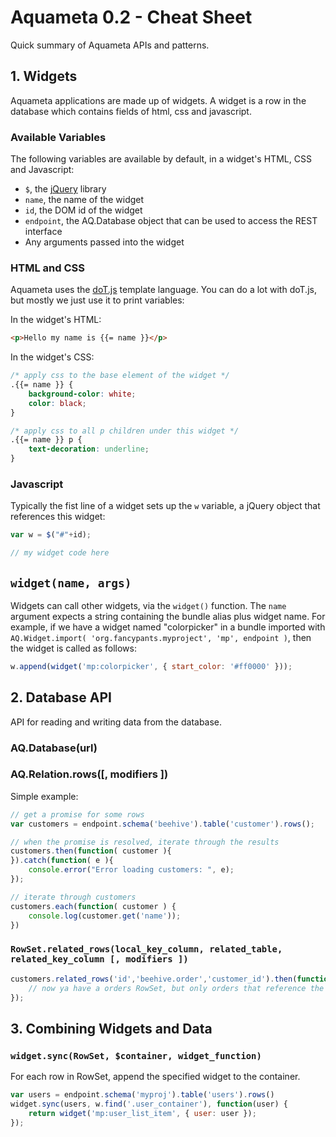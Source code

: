 # Aquameta 0.2 - Cheat Sheet

Quick summary of Aquameta APIs and patterns.

## 1. Widgets
Aquameta applications are made up of widgets.  A widget is a row in the database which contains fields of html, css and javascript.

### Available Variables
The following variables are available by default, in a widget's HTML, CSS and Javascript:

- `$`, the [jQuery](http://jquery.com/) library
- `name`, the name of the widget
- `id`, the DOM id of the widget
- `endpoint`, the AQ.Database object that can be used to access the REST interface
- Any arguments passed into the widget

### HTML and CSS
Aquameta uses the [doT.js](http://olado.github.io/doT/index.html) template language.  You can do a lot with doT.js, but mostly we just use it to print variables:

In the widget's HTML:
```html
<p>Hello my name is {{= name }}</p>
```

In the widget's CSS:
```css
/* apply css to the base element of the widget */
.{{= name }} {
    background-color: white;
    color: black;
}

/* apply css to all p children under this widget */
.{{= name }} p {
    text-decoration: underline;
}
```

### Javascript
Typically the fist line of a widget sets up the `w` variable, a jQuery object that references this widget:

```javascript
var w = $("#"+id);

// my widget code here
```

## `widget(name, args)`
Widgets can call other widgets, via the `widget()` function.  The `name` argument expects a string containing the bundle alias plus widget name.  For example, if we have a widget named "colorpicker" in a bundle imported with `AQ.Widget.import( 'org.fancypants.myproject', 'mp', endpoint )`, then the widget is called as follows:

```javascript
w.append(widget('mp:colorpicker', { start_color: '#ff0000' }));
```

## 2. Database API
API for reading and writing data from the database.

### AQ.Database(url)


### AQ.Relation.rows([, modifiers ])
Simple example:
```javascript
// get a promise for some rows
var customers = endpoint.schema('beehive').table('customer').rows();

// when the promise is resolved, iterate through the results
customers.then(function( customer ){
}).catch(function( e ){
    console.error("Error loading customers: ", e);
});

// iterate through customers
customers.each(function( customer ) {
    console.log(customer.get('name'));
})
```

### `RowSet.related_rows(local_key_column, related_table, related_key_column [, modifiers ])`
```javascript
customers.related_rows('id','beehive.order','customer_id').then(function(orders) {
    // now ya have a orders RowSet, but only orders that reference the customers
});
```


## 3. Combining Widgets and Data

### `widget.sync(RowSet, $container, widget_function)`
For each row in RowSet, append the specified widget to the container.

```javascript
var users = endpoint.schema('myproj').table('users').rows()
widget.sync(users, w.find('.user_container'), function(user) {
    return widget('mp:user_list_item', { user: user });
});
```


